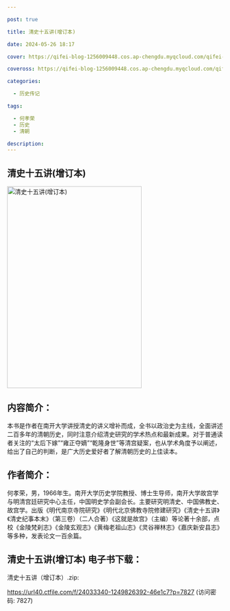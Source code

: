 ```yaml
---

post: true

title: 清史十五讲(增订本)

date: 2024-05-26 18:17

cover: https://qifei-blog-1256009448.cos.ap-chengdu.myqcloud.com/qifei-blog/6636eef60ea9cb1403e3a636.jpg

coveross: https://qifei-blog-1256009448.cos.ap-chengdu.myqcloud.com/qifei-blog/6636eef60ea9cb1403e3a636.jpg

categories:

  - 历史传记

tags:

  - 何孝荣
  - 历史
  - 清朝

description:
---
```


## 清史十五讲(增订本)
<img alt="清史十五讲(增订本) " class="aligncenter loaded" data-was-processed="true" decoding="async" fetchpriority="high" height="471" src="https://qifei-blog-1256009448.cos.ap-chengdu.myqcloud.com/qifei-blog/6636eef60ea9cb1403e3a636.jpg " style="cursor: zoom-in;" width="314"/>

## 内容简介：

本书是作者在南开大学讲授清史的讲义增补而成，全书以政治史为主线，全面讲述二百多年的清朝历史，同时注意介绍清史研究的学术热点和最新成果。对于普通读者关注的“太后下嫁”“雍正夺嫡”“乾隆身世”等清宫疑案，也从学术角度予以阐述，给出了自己的判断，是广大历史爱好者了解清朝历史的上佳读本。

## 作者简介：

何孝荣，男，1966年生。南开大学历史学院教授、博士生导师，南开大学故宫学与明清宫廷研究中心主任，中国明史学会副会长。主要研究明清史、中国佛教史、故宫学。出版《明代南京寺院研究》《明代北京佛教寺院修建研究》《清史十五讲》《清史纪事本末》（第三卷）（二人合著）《这就是故宫》（主编）等论著十余部，点校《金陵梵刹志》《金陵玄观志》《黄梅老祖山志》《灵谷禅林志》《嘉庆新安县志》等多种，发表论文一百余篇。

## 清史十五讲(增订本) 电子书下载：
清史十五讲（增订本）.zip: 

https://url40.ctfile.com/f/24033340-1249826392-46e1c7?p=7827 (访问密码: 7827)
